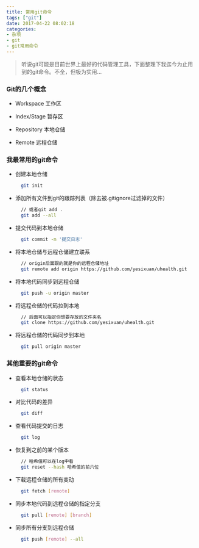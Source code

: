 ```yaml
---
title: 常用git命令
tags: ["git"]
date: 2017-04-22 08:02:18
categories:
- 杂项
- git
- git常用命令
---
```

> 听说git可能是目前世界上最好的代码管理工具，下面整理下我迄今为止用到的git命令。不全，但极为实用...

<!-- more -->

### Git的几个概念
- Workspace 工作区

- Index/Stage 暂存区

- Repository 本地仓储

- Remote 远程仓储

### 我最常用的git命令
- 创建本地仓储
  ```bash
    git init
  ```

- 添加所有文件到git的跟踪列表（除去被.gitignore过滤掉的文件）
  ```bash
    // 或者git add .
    git add --all
  ```

- 提交代码到本地仓储
  ```bash
    git commit -m '提交日志'
  ```

- 将本地仓储与远程仓储建立联系
  ```bash
    // origin后面跟的就是你的远程仓储地址
    git remote add origin https://github.com/yesixuan/uhealth.git
  ```

- 将本地代码同步到远程仓储
  ```bash
    git push -u origin master
  ```

- 将远程仓储的代码拉到本地
  ```bash
    // 后面可以指定你想要存放的文件夹名
    git clone https://github.com/yesixuan/uhealth.git
  ```

- 将远程仓储的代码同步到本地
  ```bash
    git pull origin master
  ```

### 其他重要的git命令
- 查看本地仓储的状态
  ```bash
    git status
  ```

- 对比代码的差异
  ```bash
    git diff
  ```

- 查看代码提交的日志
  ```bash
    git log
  ```

- 恢复到之前的某个版本
  ```bash
    // 哈希值可以在log中看
    git reset --hash 哈希值的前六位
  ```

- 下载远程仓储的所有变动
  ```bash
    git fetch [remote]
  ```

- 同步本地代码到远程仓储的指定分支
  ```bash
    git pull [remote] [branch]
  ```

- 同步所有分支到远程仓储
  ```bash
    git push [remote] --all
  ```
